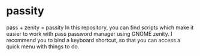 passity
=======

pass + zenity = passity    In this repository, you can find scripts which make it easier to work with pass password manager using GNOME zenity. I recommend you to bind a keyboard shortcut, so that you can access a quick menu with things to do.
